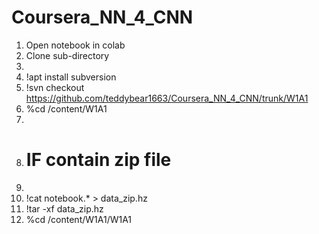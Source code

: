 # Coursera_NN_4_CNN

1) Open notebook in colab
2) Clone sub-directory
3) 
4) !apt install subversion
5) !svn checkout https://github.com/teddybear1663/Coursera_NN_4_CNN/trunk/W1A1
6) %cd /content/W1A1
7) 
8) # IF contain zip file
9) 
10) !cat notebook.* > data_zip.hz
11) !tar -xf data_zip.hz
12) %cd /content/W1A1/W1A1
